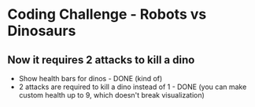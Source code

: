 # Coding Challenge - Robots vs Dinosaurs

## Now it requires 2 attacks to kill a dino

- Show health bars for dinos - DONE (kind of)
- 2 attacks are required to kill a dino instead of 1 - DONE (you can make custom health up to 9, which doesn't break visualization)
